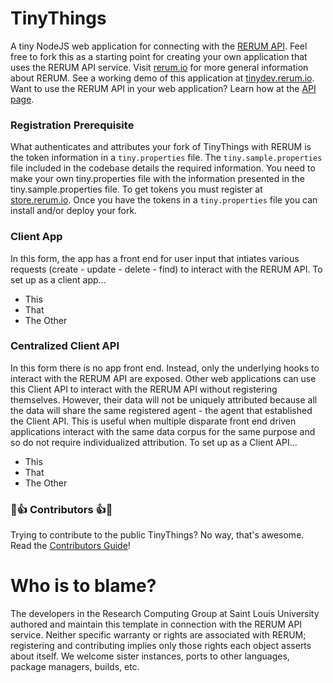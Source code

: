 # TinyThings
A tiny NodeJS web application for connecting with the [RERUM API](https://store.rerum.io/v1/API.html).  Feel free to fork this as a starting point for creating your own application that uses the RERUM API service.  Visit [rerum.io](http://rerum.io) for more general information about RERUM. See a working demo of this application at [tinydev.rerum.io](http://tinydev.rerum.io/app).  Want to use the RERUM API in your web application? Learn how at the [API page](https://github.com/CenterForDigitalHumanities/rerum_server/blob/master/API.md).

### Registration Prerequisite
What authenticates and attributes your fork of TinyThings with RERUM is the token information in a `tiny.properties` file.  The `tiny.sample.properties` file included in the codebase details the required information.  You need to make your own tiny.properties file with the information presented in the tiny.sample.properties file.  To get tokens you must register at [store.rerum.io](https://store.rerum.io/v1).  Once you have the tokens in a `tiny.properties` file you can install and/or deploy your fork.

### Client App
In this form, the app has a front end for user input that intiates various requests (create - update - delete - find) to interact with the RERUM API.
To set up as a client app...
- This
- That
- The Other

### Centralized Client API
In this form there is no app front end.  Instead, only the underlying hooks to interact with the RERUM API are exposed.  Other web applications can use this Client API to interact with the RERUM API without registering themselves.  However, their data will not be uniquely attributed because all the data will share the same registered agent - the agent that established the Client API.  This is useful when multiple disparate front end driven applications interact with the same data corpus for the same purpose and so do not require individualized attribution.
To set up as a Client API...
- This
- That
- The Other
  
### 🌟👍 Contributors 👍🌟
Trying to contribute to the public TinyThings?  No way, that's awesome.  Read the [Contributors Guide](CONTRIBUTING.md)!

# Who is to blame?
The developers in the Research Computing Group at Saint Louis University authored and maintain this template in connection with the RERUM API service.
Neither specific warranty or rights are associated with RERUM; registering and contributing implies only those rights 
each object asserts about itself. We welcome sister instances, ports to other languages, package managers, builds, etc.
